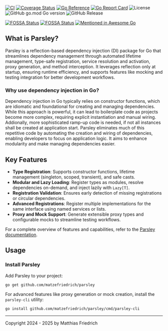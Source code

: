 [![CI](https://github.com/matzefriedrich/parsley/actions/workflows/go.yml/badge.svg)](https://github.com/matzefriedrich/parsley/actions/workflows/go.yml)
[![Coverage Status](https://coveralls.io/repos/github/matzefriedrich/parsley/badge.svg)](https://coveralls.io/github/matzefriedrich/parsley)
[![Go Reference](https://pkg.go.dev/badge/github.com/matzefriedrich/parsley.svg)](https://pkg.go.dev/github.com/matzefriedrich/parsley)
[![Go Report Card](https://goreportcard.com/badge/github.com/matzefriedrich/parsley)](https://goreportcard.com/report/github.com/matzefriedrich/parsley)
![License](https://img.shields.io/github/license/matzefriedrich/parsley)
![GitHub go.mod Go version](https://img.shields.io/github/go-mod/go-version/matzefriedrich/parsley)
![GitHub Release](https://img.shields.io/github/v/release/matzefriedrich/parsley?include_prereleases)

[![FOSSA Status](https://app.fossa.com/api/projects/custom%2B48327%2Fgithub.com%2Fmatzefriedrich%2Fparsley.svg?type=shield&issueType=license)](https://app.fossa.com/projects/custom%2B48327%2Fgithub.com%2Fmatzefriedrich%2Fparsley?ref=badge_shield&issueType=license)
[![FOSSA Status](https://app.fossa.com/api/projects/custom%2B48327%2Fgithub.com%2Fmatzefriedrich%2Fparsley.svg?type=shield&issueType=security)](https://app.fossa.com/projects/custom%2B48327%2Fgithub.com%2Fmatzefriedrich%2Fparsley?ref=badge_shield&issueType=security)
[![Mentioned in Awesome Go](https://awesome.re/mentioned-badge.svg)](https://github.com/avelino/awesome-go?tab=readme-ov-file#dependency-injection)


## What is Parsley?

Parsley is a reflection-based dependency injection (DI) package for Go that streamlines dependency management through automated lifetime management, type-safe registration, service resolution and activation, proxy generation, and method interception. It leverages reflection only at startup, ensuring runtime efficiency, and supports features like mocking and testing integration for better development workflows.

### Why use dependency injection in Go?

Dependency injection in Go typically relies on constructor functions, which are idiomatic and foundational for creating and managing dependencies. While this approach is powerful, it can lead to boilerplate code as projects become more complex, requiring explicit instantiation and manual wiring. Addionally, more sophisticated ramp-up code is needed, if not all instances shall be created at application start. Parsley eliminates much of this repetitive code by automating the creation and wiring of dependencies, enabling developers to focus on application logic. It aims to enhance modularity and make managing dependencies easier.

## Key Features

- **Type Registration**: Supports constructor functions, lifetime management (singleton, scoped, transient), and safe casts.  
- **Modular and Lazy Loading**: Register types as modules, resolve dependencies on-demand, and inject lazily with `Lazy[T]`.  
- **Registration Validation**: Ensures early detection of missing registrations or circular dependencies.
- **Advanced Registrations**: Register multiple implementations for the same interface using named services or lists.  
- **Proxy and Mock Support**: Generate extensible proxy types and configurable mocks to streamline testing workflows.  

For a complete overview of features and capabilities, refer to the [Parsley documentation](https://matzefriedrich.github.io/parsley-docs/).  


## Usage

### Install Parsley

Add Parsley to your project:

```sh
go get github.com/matzefriedrich/parsley
```

For advanced features like proxy generation or mock creation, install the `parsley-cli` utility:

```sh
go install github.com/matzefriedrich/parsley/cmd/parsley-cli
```

--- 

Copyright 2024 - 2025 by Matthias Friedrich
